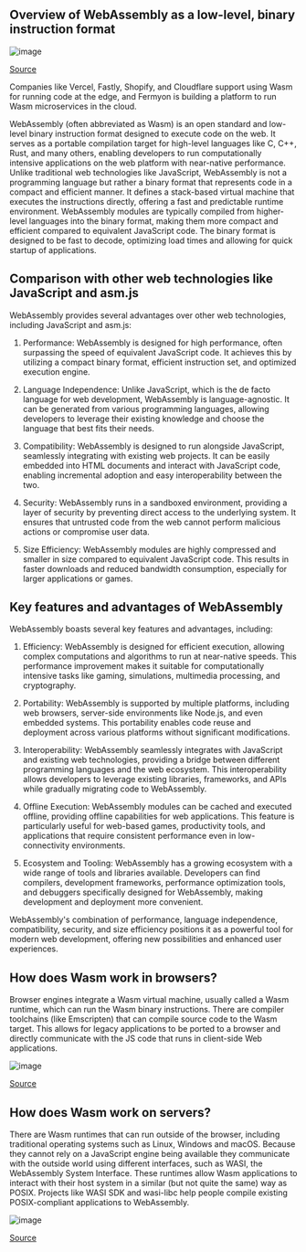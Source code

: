 ## Overview of WebAssembly as a low-level, binary instruction format

![image](https://github.com/collabnix/wasmlabs/assets/313480/8e81566e-d8bc-4076-8c9e-a0689a230ce7)

[Source](https://wasmlabs.dev/articles/docker-without-containers/)


Companies like Vercel, Fastly, Shopify, and Cloudflare support using Wasm for running code at the edge, and Fermyon is building a platform to run Wasm microservices in the cloud. 


WebAssembly (often abbreviated as Wasm) is an open standard and low-level binary instruction format designed to execute code on the web. It serves as a portable compilation target for high-level languages like C, C++, Rust, and many others, enabling developers to run computationally intensive applications on the web platform with near-native performance.
Unlike traditional web technologies like JavaScript, WebAssembly is not a programming language but rather a binary format that represents code in a compact and efficient manner. It defines a stack-based virtual machine that executes the instructions directly, offering a fast and predictable runtime environment.
WebAssembly modules are typically compiled from higher-level languages into the binary format, making them more compact and efficient compared to equivalent JavaScript code. The binary format is designed to be fast to decode, optimizing load times and allowing for quick startup of applications.

## Comparison with other web technologies like JavaScript and asm.js

WebAssembly provides several advantages over other web technologies, including JavaScript and asm.js:

1. Performance: WebAssembly is designed for high performance, often surpassing the speed of equivalent JavaScript code. It achieves this by utilizing a compact binary format, efficient instruction set, and optimized execution engine.

2. Language Independence: Unlike JavaScript, which is the de facto language for web development, WebAssembly is language-agnostic. It can be generated from various programming languages, allowing developers to leverage their existing knowledge and choose the language that best fits their needs.

3. Compatibility: WebAssembly is designed to run alongside JavaScript, seamlessly integrating with existing web projects. It can be easily embedded into HTML documents and interact with JavaScript code, enabling incremental adoption and easy interoperability between the two.

4. Security: WebAssembly runs in a sandboxed environment, providing a layer of security by preventing direct access to the underlying system. It ensures that untrusted code from the web cannot perform malicious actions or compromise user data.

5. Size Efficiency: WebAssembly modules are highly compressed and smaller in size compared to equivalent JavaScript code. This results in faster downloads and reduced bandwidth consumption, especially for larger applications or games.

## Key features and advantages of WebAssembly

WebAssembly boasts several key features and advantages, including:

1. Efficiency: WebAssembly is designed for efficient execution, allowing complex computations and algorithms to run at near-native speeds. This performance improvement makes it suitable for computationally intensive tasks like gaming, simulations, multimedia processing, and cryptography.

2. Portability: WebAssembly is supported by multiple platforms, including web browsers, server-side environments like Node.js, and even embedded systems. This portability enables code reuse and deployment across various platforms without significant modifications.

3. Interoperability: WebAssembly seamlessly integrates with JavaScript and existing web technologies, providing a bridge between different programming languages and the web ecosystem. This interoperability allows developers to leverage existing libraries, frameworks, and APIs while gradually migrating code to WebAssembly.

4. Offline Execution: WebAssembly modules can be cached and executed offline, providing offline capabilities for web applications. This feature is particularly useful for web-based games, productivity tools, and applications that require consistent performance even in low-connectivity environments.

5. Ecosystem and Tooling: WebAssembly has a growing ecosystem with a wide range of tools and libraries available. Developers can find compilers, development frameworks, performance optimization tools, and debuggers specifically designed for WebAssembly, making development and deployment more convenient.

WebAssembly's combination of performance, language independence, compatibility, security, and size efficiency positions it as a powerful tool for modern web development, offering new possibilities and enhanced user experiences.

## How does Wasm work in browsers?

Browser engines integrate a Wasm virtual machine, usually called a Wasm runtime, which can run the Wasm binary instructions. 
There are compiler toolchains (like Emscripten) that can compile source code to the Wasm target. This allows for legacy applications to be ported to a browser and directly communicate with the JS code that runs in client-side Web applications.

![image](https://github.com/collabnix/wasmlabs/assets/313480/1415a090-bf15-4999-b344-d8335fd19320)

[Source](https://wasmlabs.dev/articles/docker-without-containers/)


## How does Wasm work on servers?


There are Wasm runtimes that can run outside of the browser, including traditional operating systems such as Linux, Windows and macOS. Because they cannot rely on a JavaScript engine being available they communicate with the outside world using different interfaces, such as WASI, the WebAssembly System Interface. These runtimes allow Wasm applications to interact with their host system in a similar (but not quite the same) way as POSIX. Projects like WASI SDK and wasi-libc help people compile existing POSIX-compliant applications to WebAssembly.


![image](https://github.com/collabnix/wasmlabs/assets/313480/b86e79c7-a8d7-43fe-b86c-18ef4554e3d2)

[Source](https://wasmlabs.dev/articles/docker-without-containers/)

